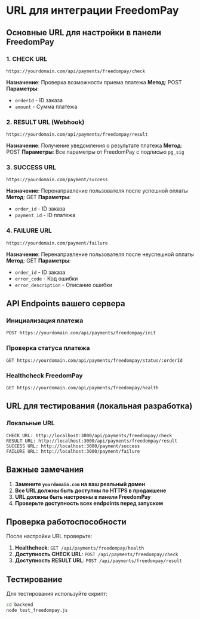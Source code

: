 # URL для интеграции FreedomPay

## Основные URL для настройки в панели FreedomPay

### 1. CHECK URL
```
https://yourdomain.com/api/payments/freedompay/check
```
**Назначение**: Проверка возможности приема платежа
**Метод**: POST
**Параметры**: 
- `orderId` - ID заказа
- `amount` - Сумма платежа

### 2. RESULT URL (Webhook)
```
https://yourdomain.com/api/payments/freedompay/result
```
**Назначение**: Получение уведомления о результате платежа
**Метод**: POST
**Параметры**: Все параметры от FreedomPay с подписью `pg_sig`

### 3. SUCCESS URL
```
https://yourdomain.com/payment/success
```
**Назначение**: Перенаправление пользователя после успешной оплаты
**Метод**: GET
**Параметры**: 
- `order_id` - ID заказа
- `payment_id` - ID платежа

### 4. FAILURE URL
```
https://yourdomain.com/payment/failure
```
**Назначение**: Перенаправление пользователя после неуспешной оплаты
**Метод**: GET
**Параметры**: 
- `order_id` - ID заказа
- `error_code` - Код ошибки
- `error_description` - Описание ошибки

## API Endpoints вашего сервера

### Инициализация платежа
```
POST https://yourdomain.com/api/payments/freedompay/init
```

### Проверка статуса платежа
```
GET https://yourdomain.com/api/payments/freedompay/status/:orderId
```

### Healthcheck FreedomPay
```
GET https://yourdomain.com/api/payments/freedompay/health
```

## URL для тестирования (локальная разработка)

### Локальные URL
```
CHECK URL: http://localhost:3000/api/payments/freedompay/check
RESULT URL: http://localhost:3000/api/payments/freedompay/result
SUCCESS URL: http://localhost:3000/payment/success
FAILURE URL: http://localhost:3000/payment/failure
```

## Важные замечания

1. **Замените `yourdomain.com` на ваш реальный домен**
2. **Все URL должны быть доступны по HTTPS в продакшене**
3. **URL должны быть настроены в панели FreedomPay**
4. **Проверьте доступность всех endpoints перед запуском**

## Проверка работоспособности

После настройки URL проверьте:

1. **Healthcheck**: `GET /api/payments/freedompay/health`
2. **Доступность CHECK URL**: `POST /api/payments/freedompay/check`
3. **Доступность RESULT URL**: `POST /api/payments/freedompay/result`

## Тестирование

Для тестирования используйте скрипт:
```bash
cd backend
node test_freedompay.js
```
